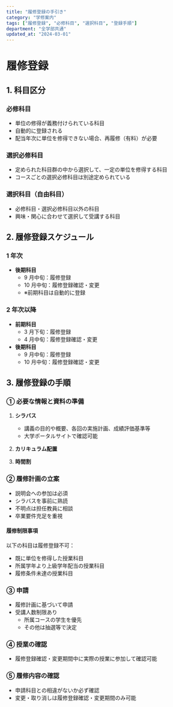```yaml
---
title: "履修登録の手引き"
category: "学修案内"
tags: ["履修登録", "必修科目", "選択科目", "登録手順"]
department: "全学部共通"
updated_at: "2024-03-01"
---
```


# 履修登録

## 1. 科目区分

### 必修科目

- 単位の修得が義務付けられている科目
- 自動的に登録される
- 配当年次に単位を修得できない場合、再履修（有料）が必要

### 選択必修科目

- 定められた科目群の中から選択して、一定の単位を修得する科目
- コースごとの選択必修科目は別途定められている

### 選択科目（自由科目）

- 必修科目・選択必修科目以外の科目
- 興味・関心に合わせて選択して受講する科目

## 2. 履修登録スケジュール

### 1 年次

- **後期科目**
  - 9 月中旬：履修登録
  - 10 月中旬：履修登録確認・変更
  - ※前期科目は自動的に登録

### 2 年次以降

- **前期科目**
  - 3 月下旬：履修登録
  - 4 月中旬：履修登録確認・変更
- **後期科目**
  - 9 月中旬：履修登録
  - 10 月中旬：履修登録確認・変更

## 3. 履修登録の手順

### ① 必要な情報と資料の準備

1. **シラバス**

   - 講義の目的や概要、各回の実施計画、成績評価基準等
   - 大学ポータルサイトで確認可能

2. **カリキュラム配置**

3. **時間割**

### ② 履修計画の立案

- 説明会への参加は必須
- シラバスを事前に熟読
- 不明点は担任教員に相談
- 卒業要件充足を重視

#### 履修制限事項

以下の科目は履修登録不可：

- 既に単位を修得した授業科目
- 所属学年より上級学年配当の授業科目
- 履修条件未達の授業科目

### ③ 申請

- 履修計画に基づいて申請
- 受講人数制限あり
  - 所属コースの学生を優先
  - その他は抽選等で決定

### ④ 授業の確認

- 履修登録確認・変更期間中に実際の授業に参加して確認可能

### ⑤ 履修内容の確認

- 申請科目との相違がないか必ず確認
- 変更・取り消しは履修登録確認・変更期間のみ可能
